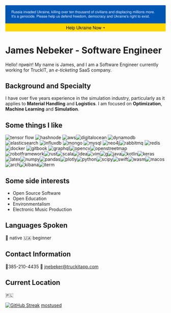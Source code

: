 <a href="https://vshymanskyy.github.io/StandWithUkraine">
		<img src="https://raw.githubusercontent.com/vshymanskyy/StandWithUkraine/main/banner2-direct.svg">
	</a>

# James Nebeker - Software Engineer

Hello! привіт! My name is James, and I am a Software Engineer currently working for TruckIT, an *e-ticketing* SaaS company. 

## Background and Specialty 

I have over five years experience in the simulation industry, particularly as it applies to **Material Handling** and **Logistics**. I am focused on **Optimization**, **Machine Learning** and **Simulation**. 

## Some things I like 

![tensor flow](https://img.shields.io/badge/TensorFlow-FF6F00?style=for-the-badge&logo=tensorflow&logoColor=white) ![hashnode](https://img.shields.io/badge/Hashnode-2962FF?style=for-the-badge&logo=hashnode&logoColor=white) ![aws](https://img.shields.io/badge/Amazon_AWS-FF9900?style=for-the-badge&logo=amazonaws&logoColor=white)![digitalocean](https://img.shields.io/badge/Digital_Ocean-0080FF?style=for-the-badge&logo=DigitalOcean&logoColor=white) ![dynamodb](https://img.shields.io/badge/Amazon%20DynamoDB-4053D6?style=for-the-badge&logo=Amazon%20DynamoDB&logoColor=white) ![elasticsearch](https://img.shields.io/badge/Elastic_Search-005571?style=for-the-badge&logo=elasticsearch&logoColor=white) ![influxdb](https://img.shields.io/badge/InfluxDB-22ADF6?style=for-the-badge&logo=InfluxDB&logoColor=white) ![mongo](https://img.shields.io/badge/MongoDB-4EA94B?style=for-the-badge&logo=mongodb&logoColor=white) ![mysql](https://img.shields.io/badge/MySQL-005C84?style=for-the-badge&logo=mysql&logoColor=white) ![neo4j](https://img.shields.io/badge/Neo4j-018bff?style=for-the-badge&logo=neo4j&logoColor=white)![rabbitmq](https://img.shields.io/badge/rabbitmq-%23FF6600.svg?&style=for-the-badge&logo=rabbitmq&logoColor=white) ![redis](https://img.shields.io/badge/redis-%23DD0031.svg?&style=for-the-badge&logo=redis&logoColor=white) ![docker](https://img.shields.io/badge/Docker-2CA5E0?style=for-the-badge&logo=docker&logoColor=white) ![gitbook](https://img.shields.io/badge/GitBook-7B36ED?style=for-the-badge&logo=gitbook&logoColor=white) ![graphql](https://img.shields.io/badge/GraphQl-E10098?style=for-the-badge&logo=graphql&logoColor=white)![opencv](https://img.shields.io/badge/OpenCV-27338e?style=for-the-badge&logo=OpenCV&logoColor=white)![openstreetmap](https://img.shields.io/badge/OpenStreetMap-7EBC6F?style=for-the-badge&logo=OpenStreetMap&logoColor=white)![robotframework](https://img.shields.io/badge/Robot%20Framework-000000?style=for-the-badge&logo=robot-framework&logoColor=white)![rust](https://img.shields.io/badge/Rust-000000?style=for-the-badge&logo=rust&logoColor=white)![scala](https://img.shields.io/badge/Scala-DC322F?style=for-the-badge&logo=scala&logoColor=white)![idea](https://img.shields.io/badge/IntelliJ_IDEA-000000.svg?style=for-the-badge&logo=intellij-idea&logoColor=white)![vim](https://img.shields.io/badge/VIM-%2311AB00.svg?&style=for-the-badge&logo=vim&logoColor=white)![g](https://img.shields.io/badge/Go-00ADD8?style=for-the-badge&logo=go&logoColor=white)![java](https://img.shields.io/badge/Java-ED8B00?style=for-the-badge&logo=java&logoColor=white)![kotlin](https://img.shields.io/badge/Kotlin-0095D5?&style=for-the-badge&logo=kotlin&logoColor=white)![keras](https://img.shields.io/badge/Keras-D00000?style=for-the-badge&logo=Keras&logoColor=white)![latex](https://img.shields.io/badge/LaTeX-47A141?style=for-the-badge&logo=LaTeX&logoColor=white)![numpy](https://img.shields.io/badge/Numpy-777BB4?style=for-the-badge&logo=numpy&logoColor=white)![pandas](https://img.shields.io/badge/Pandas-2C2D72?style=for-the-badge&logo=pandas&logoColor=white)![plotly](https://img.shields.io/badge/Plotly-239120?style=for-the-badge&logo=plotly&logoColor=white)![python](https://img.shields.io/badge/Python-FFD43B?style=for-the-badge&logo=python&logoColor=blue)![scipy](https://img.shields.io/badge/SciPy-654FF0?style=for-the-badge&logo=SciPy&logoColor=white)![swift](https://img.shields.io/badge/Swift-FA7343?style=for-the-badge&logo=swift&logoColor=white)![wasm](https://img.shields.io/badge/WebAssembly-654FF0?style=for-the-badge&logo=WebAssembly&logoColor=white)![macos](https://img.shields.io/badge/mac%20os-000000?style=for-the-badge&logo=apple&logoColor=white)![arch](https://img.shields.io/badge/Arch_Linux-1793D1?style=for-the-badge&logo=arch-linux&logoColor=white)![kibana](https://img.shields.io/badge/Kibana-005571?style=for-the-badge&logo=Kibana&logoColor=white)![iterm](https://img.shields.io/badge/iTerm2-000000?style=for-the-badge&logo=iterm2&logoColor=white)

## Some side interests

* Open Source Software
* Open Education
* Environmentalism 
* Electronic Music Production

## Languages Spoken

🏴󠁧󠁢󠁥󠁮󠁧󠁿 native 🇺🇦 beginner

## Contact Information
📱385-210-4435 📧 jnebeker@truckitapp.com

## Current Location
🇵🇱


[![GitHub Streak](https://github-readme-streak-stats.herokuapp.com/?user=jamesneb&theme=highcontrast)](https://git.io/streak-stats)
[mostused](https://github-readme-stats.vercel.app/api/top-langs/?username={jamesneb})

<!---
jamesneb/jamesneb is a ✨ special ✨ repository because its `README.md` (this file) appears on your GitHub profile.
You can click the Preview link to take a look at your changes.
--->
